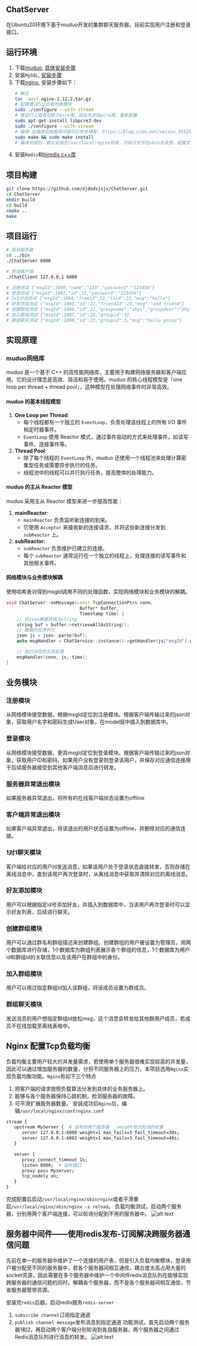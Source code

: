 ## ChatServer
在Ubuntu20环境下基于muduo开发的集群聊天服务器。目前实现用户注册和登录接口。

## 运行环境
1. 下载[muduo](https://github.com/chenshuo/muduo), [具体安装步骤](https://blog.csdn.net/QIANGWEIYUAN/article/details/89023980)
2. 安装`MySQL`, [安装步骤](https://blog.csdn.net/m0_53721382/article/details/128943162)
3. 下载[nginx](...), 安装步骤如下：
   ```bash
   # 解压
   tar -axvf nginx-1.12.2.tar.gz
   # 配置激活tcp负载均衡模块
   sudo ./configure --with-stream
   # 我运行上面语句缺少pcre库，因此先安装pcre库，重新配置
   sudo apt-get install libpcre3-dev
   sudo ./configure --with-stream
   # 编译 在编译出现报错问题可以参考博客: https://blog.csdn.net/weixin_45525272/article/details/107794364
   sudo make && sudo make install
   # 编译完成后，默认安装在/usr/local/nginx目录，可执行文件在sbin目录里，配置文件在conf目录里
   ```
4. 安装`Redis`和[hiredis c++库](https://github.com/redis/hiredis)
## 项目构建
```bash
git clone https://github.com/djdodsjsjx/ChatServer.git
cd ChatServer
mkdir build
cd build
cmake ..
make
```

## 项目运行
```bash
# 启动服务器
cd ../bin
./ChatServer 6000

# 启动客户端
./ChatClient 127.0.0.1 6000

# 注册测试 {"msgId":1000,"name":"123","password":"123456"}
# 登录测试 {"msgId":1002,"id":22,"password":"123456"}
# 1v1对话测试 {"msgId":1004,"fromid":22,"toid":23,"msg":"hello"}
# 好友添加测试 {"msgId":1005,"id":22,"friendId":23,"msg":"add friend"}
# 创建群组测试 {"msgId":1006,"id":22,"groupname":"zhys","groupdesc":"zhy group"}
# 加入群组测试 {"msgId":1007,"id":23,"groupid":3}
# 群组聊天测试 {"msgId":1008,"id":23,"groupid":3,"msg":"hello group"}
```

## 实现原理
### muduo网络库
muduo 是一个基于 C++ 的高性能网络库，主要用于构建网络服务器和客户端应用。它的设计理念是高效、简洁和易于使用。muduo 的核心线程模型是「one loop per thread + thread pool」，这种模型在处理网络事件时非常高效。

#### muduo 的基本线程模型
1. **One Loop per Thread**:
   - 每个线程都有一个独立的 `EventLoop`，负责处理该线程上的所有 I/O 事件和定时器事件。
   - `EventLoop` 使用 Reactor 模式，通过事件驱动的方式来处理事件，如读写事件、连接事件等。
2. **Thread Pool**:
   - 除了每个线程的 `EventLoop` 外，muduo 还使用一个线程池来处理计算密集型任务或需要异步执行的任务。
   - 线程池中的线程可以并行执行任务，提高整体的处理能力。

#### muduo 的主从 Reactor 模型
muduo 采用主从 Reactor 模型来进一步提高性能：
1. **mainReactor**:
   - `mainReactor` 负责监听新连接的到来。
   - 它使用 `Acceptor` 来接收新的连接请求，并将这些新连接分发到 `subReactor` 上。
2. **subReactor**:
   - `subReactor` 负责维护已建立的连接。
   - 每个 `subReactor` 通常运行在一个独立的线程上，处理连接的读写事件和其他相关事件。

#### 网络模块与业务模块解耦
使用哈希表对得到msgId调用不同的处理函数，实现网络模块和业务模块的解耦。
```cpp
void ChatServer::onMessage(const TcpConnectionPtr& conn, 
                            Buffer* buffer,
                            Timestamp time) {
    // 将json数据转换为string
    string buf = buffer->retrieveAllAsString();
    // 数据的反序列化
    json js = json::parse(buf);
    auto msgHandler = ChatService::instance()->getHandler(js["msgId"].get<int>());

    // 执行对应的业务处理
    msgHandler(conn, js, time);
}
```
## 业务模块
### 注册模块
从网络模块接受数据，根据msgId定位到注册模块。根据客户端传输过来的json对象，获取用户名字和密码生成User对象，在model层中插入到数据库中。
### 登录模块
从网络模块接受数据，更具msgId定位到登录模块。根据客户端传输过来的json对象，获取用户ID和密码，如果用户没有登录则登录该用户，并保存对应通信连接用于后续服务器接受到其他客户端消息后进行转发。
### 服务器异常退出模块
如果服务器异常退出，将所有的在线客户端状态设置为offline
### 客户端异常退出模块
如果客户端异常退出，将该退出的用户状态设置为offline，并删除对应的通信连接。

### 1对1聊天模块
客户端给对应的用户Id发送消息，如果该用户处于登录状态直接转发，否则存储在离线消息中，直到该用户再次登录时，从离线消息中获取并清除对应的离线消息。

### 好友添加模块
用户可以根据指定id号添加好友，并插入到数据库中，当该用户再次登录时可以显示好友列表，后续进行聊天。

### 创建群组模块
用户可以通过群名和群组描述来创建群组。创建群组的用户被设置为管理员，用两个数据库进行存储，1个数据库为群组列表展示各个群组的信息，1个数据库为用户id和群组id的关联信息以及该用户在群组中的身份。

### 加入群组模块
用户可以用过指定群组Id加入该群组，将该成员设置为群成员。

### 群组聊天模块
发送消息的用户想指定群组Id放松msg，这个消息会转发给其他群用户成员，若成员不在线加载至离线表格中。


## Nginx 配置Tcp负载均衡
负载均衡主要用户较大的并发量需求，若使用单个服务器很难实现较高的并发量，因此可以通过增加服务器的数量，分担不同服务器上的压力，本项目选用`Nginx`实现负载均衡功能。`Nginx`有如下三个特点
1. 把客户端的请求按照负载算法分发到具体的业务服务器上。
2. 能够与各个服务器保持心跳机制，检测服务器的故障。
3. 可平滑扩展服务器数量。
安装成功后`Nginx`后，编辑`/usr/local/nginx/conf/nginx.conf`
```bash
stream {
   upstream MyServer {  # 监听的两个服务器   weight依次轮询的权重
      server 127.0.0.1:6000 weight=1 max_fails=3 fail_timeout=30s;
      server 127.0.0.1:6002 weight=1 max_fails=3 fail_timeout=40s;
   }

   server {
      proxy_connect_timeout 1s;
      listen 8000;  # 监听端口
      proxy pass Myserver;
      tcp_nodely on;
   }
}
```
完成配置后启动`/usr/local/nginx/sbin/nginx`或者平滑重启`/usr/local/nginx/sbin/nginx -s reload`。
负载均衡测试，启动两个服务器，分别用两个客户端连接，可以轮询分配到不用的服务器中。
![alt text](image/image.png)

## 服务器中间件——使用redis发布-订阅解决跨服务器通信问题
先前在单一的服务器中维护了一个连接的用户表，但是引入负载均衡模块，登录用户被分配至不同的服务器中，若各个服务器间相互通信，耦合度太高占用大量的socket资源，因此需要在多个服务器中维护一个中间件redis消息队列在能够实现跨服务器的通信问题的同时，解耦各个服务器，而不是各个服务器间相互通信，节省服务器管带资源。

安装完`redis`后器，启动redis服务`redis-server`
1. `subscribe channel`订阅指定通道
2. `publish channel message`发布消息到指定通道
功能测试，首先启动两个服务器1和2，再启动两个客户端分别轮询到各自服务器，两个服务器之间通过Redis消息队列进行消息的转发。
![alt text](image/image-1.png)